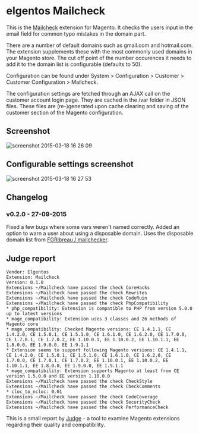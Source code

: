 # elgentos Mailcheck
This is the [Mailcheck](https://github.com/mailcheck/mailcheck) extension for Magento. It checks the users input in the email field for common typo mistakes in the domain part.

There are a number of default domains such as gmail.com and hotmail.com. The extension supplements these with the most commonly used domains in your Magento store. The cut off point of the number occurences it needs to add it to the domain list is configurable (defaults to 50).

Configuration can be found under System > Configuration > Customer > Customer Configuration > Mailcheck.

The configuration settings are fetched through an AJAX call on the customer account login page. They are cached in the /var folder in JSON files. These files are (re-)generated upon cache clearing and saving of the customer section of the Magento configuration.

## Screenshot
![screenshot 2015-03-18 16 26 09](https://cloud.githubusercontent.com/assets/431360/6712189/909c1ca4-cd8b-11e4-8eac-9162ce4c3553.png)

## Configurable settings screenshot
![screenshot 2015-03-18 16 27 53](https://cloud.githubusercontent.com/assets/431360/6712231/c39aab98-cd8b-11e4-9dc1-d195fa851917.png)

## Changelog
### v0.2.0 - 27-09-2015
Fixed a few bugs where some vars weren't named correctly.
Added an option to warn a user about using a disposable domain. Uses the disposable domain list from [FGRibreau / mailchecker](https://github.com/FGRibreau/mailchecker).

## Judge report
```
Vendor: Elgentos
Extension: Mailcheck
Version: 0.1.0
Extensions ~/Mailcheck have passed the check CoreHacks
Extensions ~/Mailcheck have passed the check Rewrites
Extensions ~/Mailcheck have passed the check CodeRuin
Extensions ~/Mailcheck have passed the check PhpCompatibility
* php_compatibility: Extension is compatible to PHP from version 5.0.0 up to latest versions
* mage_compatibility: Extension uses 3 classes and 26 methods of Magento core
* mage_compatibility: Checked Magento versions: CE 1.4.1.1, CE 1.4.2.0, CE 1.5.0.1, CE 1.5.1.0, CE 1.6.1.0, CE 1.6.2.0, CE 1.7.0.0, CE 1.7.0.1, CE 1.7.0.2, EE 1.10.0.1, EE 1.10.0.2, EE 1.10.1.1, EE 1.8.0.0, EE 1.9.0.0, EE 1.9.1.1
* Extension seems to support following Magento versions: CE 1.4.1.1, CE 1.4.2.0, CE 1.5.0.1, CE 1.5.1.0, CE 1.6.1.0, CE 1.6.2.0, CE 1.7.0.0, CE 1.7.0.1, CE 1.7.0.2, EE 1.10.0.1, EE 1.10.0.2, EE 1.10.1.1, EE 1.8.0.0, EE 1.9.0.0, EE 1.9.1.1
* mage_compatibility: Extension supports Magento at least from CE version 1.5.0.0 and EE version 1.10.0.0
Extensions ~/Mailcheck have passed the check CheckStyle
Extensions ~/Mailcheck have passed the check CheckComments
* cloc_to_ncloc: 0.01
Extensions ~/Mailcheck have passed the check CodeCoverage
Extensions ~/Mailcheck have passed the check SecurityCheck
Extensions ~/Mailcheck have passed the check PerformanceCheck
```
This is a small report by [Judge](http://judge.nr-apps.com/) - a tool to examine Magento extensions regarding their quality and compatibility.
